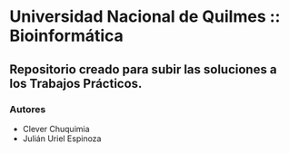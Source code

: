 # Universidad Nacional de Quilmes :: Bioinformática
## Repositorio creado para subir las soluciones a los Trabajos Prácticos.

### Autores
- Clever Chuquimia
- Julián Uriel Espinoza
